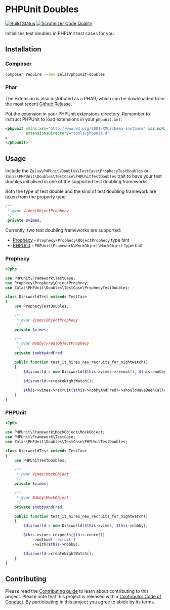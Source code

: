 # PHPUnit Doubles

[![Build Status](https://travis-ci.com/jakzal/phpunit-doubles.svg?branch=master)](https://travis-ci.com/jakzal/phpunit-doubles)
[![Scrutinizer Code Quality](https://scrutinizer-ci.com/g/jakzal/phpunit-doubles/badges/quality-score.png?b=master)](https://scrutinizer-ci.com/g/jakzal/phpunit-doubles/?branch=master)

Initialises test doubles in PHPUnit test cases for you.

## Installation

### Composer

```bash
composer require --dev zalas/phpunit-doubles
```

### Phar

The extension is also distributed as a PHAR, which can be downloaded from the most recent
[Github Release](https://github.com/jakzal/phpunit-doubles/releases).

Put the extension in your PHPUnit extensions directory.
Remember to instruct PHPUnit to load extensions in your `phpunit.xml`:

```xml
<phpunit xmlns:xsi="http://www.w3.org/2001/XMLSchema-instance" xsi:noNamespaceSchemaLocation="https://schema.phpunit.de/8.0/phpunit.xsd"
         extensionsDirectory="tools/phpunit.d"
>
</phpunit>
```

## Usage

Include the `Zalas\PHPUnit\Doubles\TestCase\ProphecyTestDoubles` or `Zalas\PHPUnit\Doubles\TestCase\PHPUnitTestDoubles`
trait to have your test doubles initialised in one of the supported test doubling frameworks.

Both the type of test double and the kind of test doubling framework are taken from the property type:

```php
/**
 * @var Vimes|ObjectProphecy
 */
 private $vimes;
```

Currently, two test doubling frameworks are supported:

* [Prophecy](https://github.com/phpspec/prophecy) - `Prophecy\Prophecy\ObjectProphecy` type hint
* [PHPUnit](https://phpunit.de/manual/current/en/test-doubles.html) - `PHPUnit\Framework\MockObject\MockObject` type hint

### Prophecy

```php
<?php

use PHPUnit\Framework\TestCase;
use Prophecy\Prophecy\ObjectProphecy;
use Zalas\PHPUnit\Doubles\TestCase\ProphecyTestDoubles;

class DiscworldTest extends TestCase
{
    use ProphecyTestDoubles;

    /**
     * @var Vimes|ObjectProphecy
     */
    private $vimes;

    /**
     * @var Nobby|Fred|ObjectProphecy
     */
    private $nobbyAndFred;

    public function test_it_hires_new_recruits_for_nightwatch()
    {
        $discworld = new Discworld($this->vimes->reveal(), $this->nobbyAndFred->reveal());

        $discworld->createNightWatch();

        $this->vimes->recruit($this->nobbyAndFred)->shouldHaveBeenCalled();
    }
}
```

### PHPUnit


```php
<?php

use PHPUnit\Framework\MockObject\MockObject;
use PHPUnit\Framework\TestCase;
use Zalas\PHPUnit\Doubles\TestCase\PHPUnitTestDoubles;

class DiscworldTest extends TestCase
{
    use PHPUnitTestDoubles;

    /**
     * @var Vimes|MockObject
     */
    private $vimes;

    /**
     * @var Nobby|MockObject
     */
    private $nobbyAndFred;

    public function test_it_hires_new_recruits_for_nightwatch()
    {
        $discworld = new Discworld($this->vimes, $this->nobby);

        $this->vimes->expects($this->once())
            ->method('recruit')
            ->with($this->nobby);

        $discworld->createNightWatch();
    }
}
```

## Contributing

Please read the [Contributing guide](CONTRIBUTING.md) to learn about contributing to this project.
Please note that this project is released with a [Contributor Code of Conduct](CODE_OF_CONDUCT.md).
By participating in this project you agree to abide by its terms.
